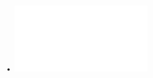 - ![Computer_Systems_A_Programmers_Perspective(3rd).pdf](../assets/Computer_Systems_A_Programmers_Perspective(3rd)_1672928773587_0.pdf)